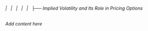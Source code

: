 ###### |   |   |   |   |   ├── Implied Volatility and Its Role in Pricing Options

*Add content here*
